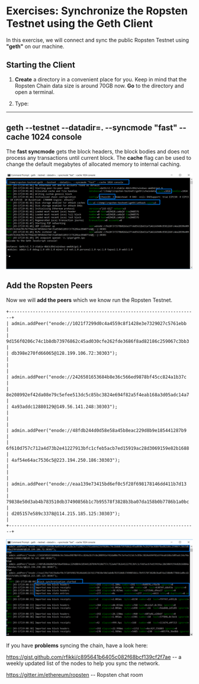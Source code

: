 # Exercises: Synchronize the Ropsten Testnet using the Geth Client

In this exercise, we will connect and sync the public Ropsten Testnet
using **"geth"** on our machine.

Starting the Client
-------------------

1.  **Create** a directory in a convenient place for you. Keep in mind
    that the Ropsten Chain data size is around 70GB now. **Go** to the
    directory and open a terminal.

2.  Type:

  -------------------------------------------------------------------------
  geth \--testnet \--datadir=. \--syncmode \"fast\" \--cache 1024 console
  -------------------------------------------------------------------------

The **fast syncmode** gets the block headers, the block bodies and does
not process any transactions until current block. The **cache** flag can
be used to change the default megabytes of allocated memory to internal
caching.

![](/assets/exercises-syncing-ropsten-testnet-ethereum-01.png)

Add the Ropsten Peers
---------------------

Now we will **add the peers** which we know run the Ropsten Testnet.

```
+-----------------------------------------------------------------------+
| admin.addPeer("enode://1021f7299d0c4a4559c8f1428e3e7329027c5761ebb    |
| 9d156f0206c74c1b8db73976862c45ad030cfe262fde3686f8ad82186c259067c3bb3 |
| db398e270fd66065@128.199.106.72:30303");                              |
|                                                                       |
| admin.addPeer("enode://2426501653684b8e36c566ed9878bf45cc824a1b37c    |
| 8e208992ef42da08e79c5efee513dc5c85bc3824e694f82a5f4eab168a3d05adc14a7 |
| 4a93addc12880129@149.56.141.248:30303");                              |
|                                                                       |
| admin.addPeer("enode://48fdb244d0d58e58a45b8eac229d8b9e185441287b9    |
| 6f610d757c712a4d73b2e41227913bfc1cfeb5acb7ed15919ac28d3069159e82b1688 |
| 4af54e64ac7536c5@223.194.250.186:30303");                             |
|                                                                       |
| admin.addPeer("enode://eaa139e73415bd6ef0c5f28f698178146dd411b7d13    |
| 79838e50d3ab4b783510db37490856b1c7b95578f3828b3ba07da158b0b7786b1a0bc |
| d205157e589c3378@114.215.185.125:30303");                             |
+-----------------------------------------------------------------------+
```

![](/assets/exercises-syncing-ropsten-testnet-ethereum-02.png)

If you have **problems** syncing the chain, have a look here:

<https://gist.github.com/rfikki/c895641b6405c082f68bcf139cf2f7ae> -- a
weekly updated list of the nodes to help you sync the network.

<https://gitter.im/ethereum/ropsten> -- Ropsten chat room
